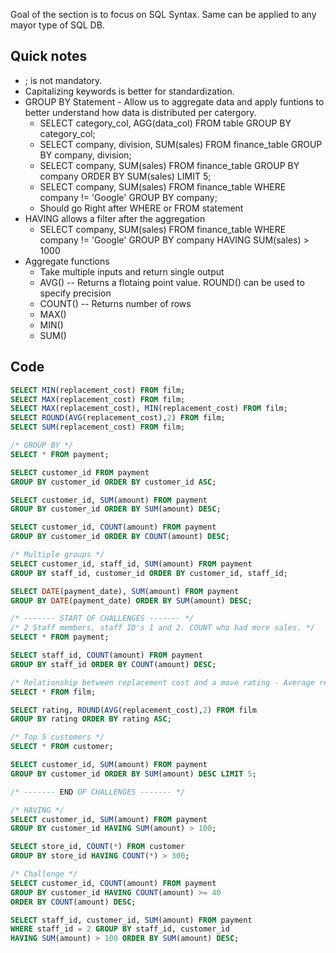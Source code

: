 Goal of the section is to focus on SQL Syntax. Same can be applied to any mayor type of SQL DB.

## Quick notes
- ; is not mandatory.
- Capitalizing keywords is better for standardization.
- GROUP BY Statement - Allow us to aggregate data and apply funtions to better understand how data is distributed per catergory.
	- SELECT category_col, AGG(data_col) FROM table GROUP BY category_col;
	- SELECT company, division, SUM(sales) FROM finance_table GROUP BY company, division;
	- SELECT company, SUM(sales) FROM finance_table GROUP BY company ORDER BY SUM(sales) LIMIT 5;
	- SELECT company, SUM(sales) FROM finance_table WHERE company != 'Google' GROUP BY company;
	- Should go Right after WHERE or FROM statement
- HAVING allows a filter after the aggregation
	- SELECT company, SUM(sales) FROM finance_table WHERE company != 'Google' GROUP BY company HAVING SUM(sales) > 1000
- Aggregate functions
	- Take multiple inputs and return single output
	- AVG() -- Returns a flotaing point value. ROUND() can be used to specify precision
	- COUNT() -- Returns number of rows
	- MAX()
	- MIN()
	- SUM()



## Code
```sql
SELECT MIN(replacement_cost) FROM film;
SELECT MAX(replacement_cost) FROM film;
SELECT MAX(replacement_cost), MIN(replacement_cost) FROM film;
SELECT ROUND(AVG(replacement_cost),2) FROM film; 
SELECT SUM(replacement_cost) FROM film;

/* GROUP BY */
SELECT * FROM payment;

SELECT customer_id FROM payment
GROUP BY customer_id ORDER BY customer_id ASC; 

SELECT customer_id, SUM(amount) FROM payment
GROUP BY customer_id ORDER BY SUM(amount) DESC;

SELECT customer_id, COUNT(amount) FROM payment
GROUP BY customer_id ORDER BY COUNT(amount) DESC;

/* Multiple groups */
SELECT customer_id, staff_id, SUM(amount) FROM payment
GROUP BY staff_id, customer_id ORDER BY customer_id, staff_id;

SELECT DATE(payment_date), SUM(amount) FROM payment
GROUP BY DATE(payment_date) ORDER BY SUM(amount) DESC;

/* ------- START OF CHALLENGES ------- */
/* 2 Staff members, staff ID's 1 and 2. COUNT who had more sales. */
SELECT * FROM payment;

SELECT staff_id, COUNT(amount) FROM payment
GROUP BY staff_id ORDER BY COUNT(amount) DESC;

/* Relationship between replacement cost and a move rating - Average replacement cost per MPAA rating */
SELECT * FROM film;

SELECT rating, ROUND(AVG(replacement_cost),2) FROM film
GROUP BY rating ORDER BY rating ASC;

/* Top 5 customers */
SELECT * FROM customer;

SELECT customer_id, SUM(amount) FROM payment
GROUP BY customer_id ORDER BY SUM(amount) DESC LIMIT 5;

/* ------- END OF CHALLENGES ------- */

/* HAVING */
SELECT customer_id, SUM(amount) FROM payment
GROUP BY customer_id HAVING SUM(amount) > 100;

SELECT store_id, COUNT(*) FROM customer
GROUP BY store_id HAVING COUNT(*) > 300;

/* Challenge */
SELECT customer_id, COUNT(amount) FROM payment
GROUP BY customer_id HAVING COUNT(amount) >= 40
ORDER BY COUNT(amount) DESC;

SELECT staff_id, customer_id, SUM(amount) FROM payment
WHERE staff_id = 2 GROUP BY staff_id, customer_id
HAVING SUM(amount) > 100 ORDER BY SUM(amount) DESC;
```

